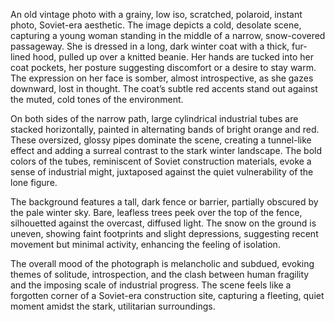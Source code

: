 An old vintage photo with a grainy, low iso, scratched, polaroid, instant photo, Soviet-era aesthetic. The image depicts a cold, desolate scene, capturing a young woman standing in the middle of a narrow, snow-covered passageway. She is dressed in a long, dark winter coat with a thick, fur-lined hood, pulled up over a knitted beanie. Her hands are tucked into her coat pockets, her posture suggesting discomfort or a desire to stay warm. The expression on her face is somber, almost introspective, as she gazes downward, lost in thought. The coat’s subtle red accents stand out against the muted, cold tones of the environment.

On both sides of the narrow path, large cylindrical industrial tubes are stacked horizontally, painted in alternating bands of bright orange and red. These oversized, glossy pipes dominate the scene, creating a tunnel-like effect and adding a surreal contrast to the stark winter landscape. The bold colors of the tubes, reminiscent of Soviet construction materials, evoke a sense of industrial might, juxtaposed against the quiet vulnerability of the lone figure.

The background features a tall, dark fence or barrier, partially obscured by the pale winter sky. Bare, leafless trees peek over the top of the fence, silhouetted against the overcast, diffused light. The snow on the ground is uneven, showing faint footprints and slight depressions, suggesting recent movement but minimal activity, enhancing the feeling of isolation.

The overall mood of the photograph is melancholic and subdued, evoking themes of solitude, introspection, and the clash between human fragility and the imposing scale of industrial progress. The scene feels like a forgotten corner of a Soviet-era construction site, capturing a fleeting, quiet moment amidst the stark, utilitarian surroundings.